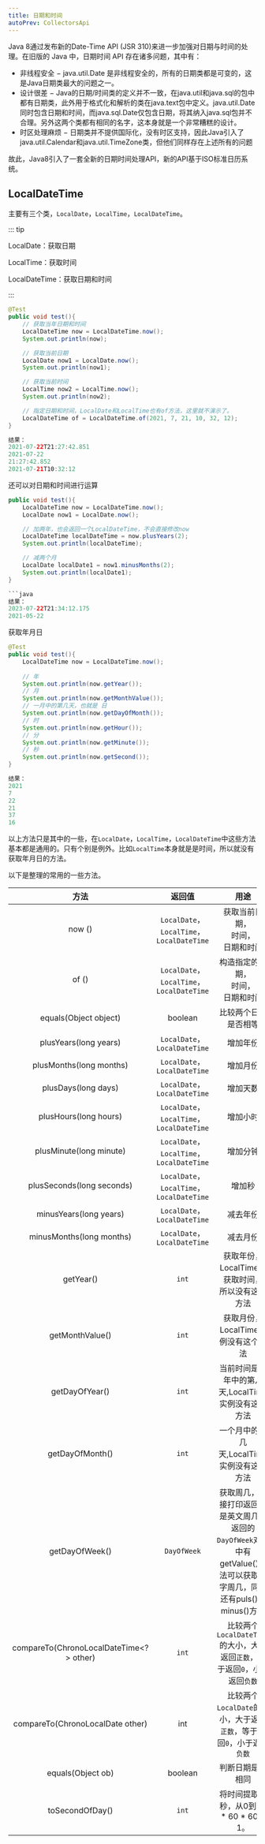 ```yaml
---
title: 日期和时间
autoPrev: CollectorsApi
---
```


Java 8通过发布新的Date-Time API (JSR 310)来进一步加强对日期与时间的处理。在旧版的 Java 中，日期时间 API 存在诸多问题，其中有：

* 非线程安全 − java.util.Date 是非线程安全的，所有的日期类都是可变的，这是Java日期类最大的问题之一。
* 设计很差 − Java的日期/时间类的定义并不一致，在java.util和java.sql的包中都有日期类，此外用于格式化和解析的类在java.text包中定义。java.util.Date同时包含日期和时间，而java.sql.Date仅包含日期，将其纳入java.sql包并不合理。另外这两个类都有相同的名字，这本身就是一个非常糟糕的设计。
* 时区处理麻烦 − 日期类并不提供国际化，没有时区支持，因此Java引入了java.util.Calendar和java.util.TimeZone类，但他们同样存在上述所有的问题

故此，Java8引入了一套全新的日期时间处理API，新的API基于ISO标准日历系统。

## LocalDateTime

主要有三个类，`LocalDate`，`LocalTime`，`LocalDateTime`。

::: tip

LocalDate：获取日期

LocalTime：获取时间

LocalDateTime：获取日期和时间

:::

```java
@Test
public void test(){
    // 获取当年日期和时间 
    LocalDateTime now = LocalDateTime.now();
    System.out.println(now);

    // 获取当前日期
    LocalDate now1 = LocalDate.now();
    System.out.println(now1);

    // 获取当前时间
    LocalTime now2 = LocalTime.now();
    System.out.println(now2);

    // 指定日期和时间，LocalDate和LocalTime也有of方法，这里就不演示了。
    LocalDateTime of = LocalDateTime.of(2021, 7, 21, 10, 32, 12);
}
```

```java
结果：
2021-07-22T21:27:42.851
2021-07-22
21:27:42.852
2021-07-21T10:32:12
```

还可以对日期和时间进行运算

```java
public void test(){
    LocalDateTime now = LocalDateTime.now();
    LocalDate now1 = LocalDate.now();

    // 加两年，也会返回一个LocalDateTime，不会直接修改now
    LocalDateTime localDateTime = now.plusYears(2);
    System.out.println(localDateTime);

    // 减两个月
    LocalDate localDate1 = now1.minusMonths(2);
    System.out.println(localDate1);
}

```java
结果：
2023-07-22T21:34:12.175
2021-05-22
```

获取年月日

```java
@Test
public void test(){
    LocalDateTime now = LocalDateTime.now();
    
    // 年
    System.out.println(now.getYear());
    // 月
    System.out.println(now.getMonthValue());
    // 一月中的第几天，也就是 日
    System.out.println(now.getDayOfMonth());
    // 时
    System.out.println(now.getHour());
    // 分
    System.out.println(now.getMinute());
    // 秒
    System.out.println(now.getSecond());
}

结果：
2021
7
22
21
37
16
```
以上方法只是其中的一些，在`LocalDate`，`LocalTime`，`LocalDateTime`中这些方法基本都是通用的。只有个别是例外。比如`LocalTime`本身就是是时间，所以就没有获取年月日的方法。

以下是整理的常用的一些方法。


| 方法 | 返回值 | 用途 |
|:----:|:----:|:-----:|
| now () | `LocalDate`，<br>`LocalTime`，<br>`LocalDateTime`  | 获取当前日期，<br>时间，<br>日期和时间 |
| of () | `LocalDate`，<br>`LocalTime`，<br>`LocalDateTime`  | 构造指定的日期，<br>时间，<br>日期和时间 |
| equals(Object object) | boolean | 比较两个日期是否相等 | 
| plusYears(long years) | `LocalDate`，<br>`LocalDateTime` | 增加年份 |
| plusMonths(long months) | `LocalDate`，<br>`LocalDateTime`  | 增加月份 |
| plusDays(long days) | `LocalDate`，<br>`LocalDateTime` | 增加天数 |
| plusHours(long hours) | `LocalDate`，<br>`LocalTime`，<br>`LocalDateTime` | 增加小时 |
| plusMinute(long minute) | `LocalDate`，<br>`LocalTime`，<br>`LocalDateTime` | 增加分钟 |
| plusSeconds(long seconds) | `LocalDate`，<br>`LocalTime`，<br>`LocalDateTime` | 增加秒 |
| minusYears(long years) | `LocalDate`，<br>`LocalDateTime` | 减去年份 |
| minusMonths(long months) | `LocalDate`，<br>`LocalDateTime` | 减去月份 |
| getYear() | `int` | 获取年份，LocalTime只获取时间，<br>所以没有这个方法 |
| getMonthValue() | `int` | 获取月份，LocalTime实例没有这个方法 |
| getDayOfYear() | `int` | 当前时间是一年中的第几天,LocalTime实例没有这个方法|
| getDayOfMonth() | `int` | 一个月中的第几天,LocalTime实例没有这个方法 |
| getDayOfWeek() | `DayOfWeek` | 获取周几，直接打印返回值是英文周几，返回的`DayOfWeek`对象中有getValue()方法可以获取数字周几，同时还有puls()和minus()方法|
| compareTo(ChronoLocalDateTime<?> other) | `int` | 比较两个`LocalDateTime`的大小，大于返回`正数`，等于返回`0`，小于返回`负数` |
| compareTo(ChronoLocalDate other) | int | 比较两个`LocalDate`的大小，大于返回`正数`，等于返回`0`，小于返回`负数` |
| equals(Object ob) | boolean | 判断日期是否相同 |
| toSecondOfDay() | `int` | 将时间提取为秒，从0到24 * 60 * 60 - 1。|



